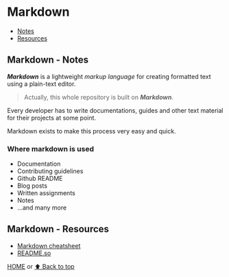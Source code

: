 # Markdown

- [Notes](#markdown---notes)
- [Resources](#markdown---resources)

## Markdown - Notes

***Markdown*** is a lightweight *markup language* for creating formatted text using a plain-text editor.

> Actually, this whole repository is built on ***Markdown***.

Every developer has to write documentations, guides and other text material for their projects at some point.

Markdown exists to make this process very easy and quick.

### Where markdown is used

- Documentation
- Contributing guidelines
- Github README
- Blog posts
- Written assignments
- Notes
- ...and many more

## Markdown - Resources

- [Markdown cheatsheet](https://www.markdownguide.org/cheat-sheet/)
- [README.so](https://readme.so/editor)

[HOME](https://github.com/Stratis-Dermanoutsos/Full-Stack-Notes#full-stack-notes) or [⬆ Back to top](#markdown)
